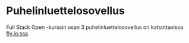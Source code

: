 # Puhelinluettelosovellus

Full Stack Open -kurssin osan 3 puhelinluettelosovellus on katsottavissa [fly.io:ssa](https://phonebook-fullstack-part3.fly.dev/).

